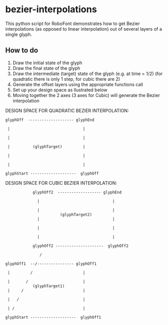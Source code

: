 # bezier-interpolations
This python script for RoboFont demonstrates how to get Bezier interpolations (as opposed to linear interpolation) out of several layers of a single glyph.

## How to do
1. Draw the initial state of the glyph
2. Draw the final state of the glyph
3. Draw the intermediate (target) state of the glyph (e.g. at time = 1/2)
  (for quadratic there is only 1 step, for cubic there are 2)
4. Generate the offset layers using the appropriate functions call
5. Set up your design space as llustrated below
6. Moving together the 2 axes (3 axes for Cubic) will generate the Bezier interpolation 

DESIGN SPACE FOR QUADRATIC BEZIER INTERPOLATION:

    glyphOff  -------------------- glyphEnd
  
     |                                | 
     
     |                                |
     
     |          (glyphTarget)         | 
     
     |                                |
     
     |                                |
     
    glyphStart --------------------  glyphOff
 

DESIGN SPACE FOR CUBIC BEZIER INTERPOLATION:

                glyphOff2  ------------------- glyphEnd
                    
                  |                                | 
                     
                  |                                |
                            (glyphTarget2)                     
                  |                                | 
                     
                  |                                |
                     
                  |                                |
                 
                glyphOff2 ---------------------  glyphOff2
    
                   /     
     
    glyphOff1  --/---------------- glyphOff1
    
     |         /                      | 
     
     |       /                        |
                (glyphTarget1)
     |     /                          | 
     
     |   /                            |
     
     | /                              |
       
    glyphStart --------------------  glyphOff1
